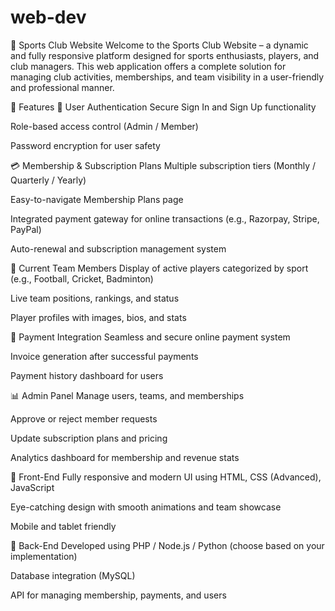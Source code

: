 # web-dev
🏅 Sports Club Website
Welcome to the Sports Club Website – a dynamic and fully responsive platform designed for sports enthusiasts, players, and club managers. This web application offers a complete solution for managing club activities, memberships, and team visibility in a user-friendly and professional manner.

🚀 Features
🔐 User Authentication
Secure Sign In and Sign Up functionality

Role-based access control (Admin / Member)

Password encryption for user safety

💳 Membership & Subscription Plans
Multiple subscription tiers (Monthly / Quarterly / Yearly)

Easy-to-navigate Membership Plans page

Integrated payment gateway for online transactions (e.g., Razorpay, Stripe, PayPal)

Auto-renewal and subscription management system

👥 Current Team Members
Display of active players categorized by sport (e.g., Football, Cricket, Badminton)

Live team positions, rankings, and status

Player profiles with images, bios, and stats

🧾 Payment Integration
Seamless and secure online payment system

Invoice generation after successful payments

Payment history dashboard for users

📊 Admin Panel
Manage users, teams, and memberships

Approve or reject member requests

Update subscription plans and pricing

Analytics dashboard for membership and revenue stats

🎨 Front-End
Fully responsive and modern UI using HTML, CSS (Advanced), JavaScript

Eye-catching design with smooth animations and team showcase

Mobile and tablet friendly

🧰 Back-End
Developed using PHP / Node.js / Python (choose based on your implementation)

Database integration (MySQL)

API for managing membership, payments, and users

